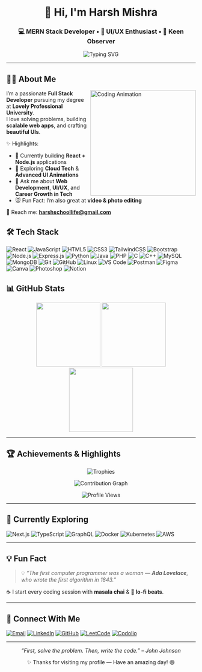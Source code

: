                        
<div align="center">         

# 👋 Hi, I'm Harsh Mishra  
### 💻 MERN Stack Developer • 🎨 UI/UX Enthusiast • 👀 Keen Observer  

<img src="https://readme-typing-svg.demolab.com?font=Fira+Code&size=22&duration=3000&pause=1000&color=5BCDEC&center=true&width=600&lines=Full+Stack+Developer;UI%2FUX+Designer;Open+Source+Contributor;Tech+Explorer;Let's+Build+Together!" alt="Typing SVG" />

</div>

---

## 🧑‍💻 About Me  

<img align="right" src="https://media.giphy.com/media/qgQUggAC3Pfv687qPC/giphy.gif" width="280" alt="Coding Animation"/>

I’m a passionate **Full Stack Developer** pursuing my degree at **Lovely Professional University**.  
I love solving problems, building **scalable web apps**, and crafting **beautiful UIs**.  

✨ Highlights:  
- 🚀 Currently building **React + Node.js** applications  
- 🌱 Exploring **Cloud Tech** & **Advanced UI Animations**  
- 🎯 Ask me about **Web Development**, **UI/UX**, and **Career Growth in Tech**  
- 🐭 Fun Fact: I’m also great at **video & photo editing**  

📩 Reach me: **harshschoollife@gmail.com**  

## 🛠️ Tech Stack  


![React](https://img.shields.io/badge/React-20232A?style=for-the-badge&logo=react&logoColor=61DAFB)
![JavaScript](https://img.shields.io/badge/JavaScript-323330?style=for-the-badge&logo=javascript&logoColor=F7DF1E)
![HTML5](https://img.shields.io/badge/HTML5-E34F26?style=for-the-badge&logo=html5&logoColor=white)
![CSS3](https://img.shields.io/badge/CSS3-1572B6?style=for-the-badge&logo=css3&logoColor=white)
![TailwindCSS](https://img.shields.io/badge/Tailwind_CSS-38B2AC?style=for-the-badge&logo=tailwind-css&logoColor=white)
![Bootstrap](https://img.shields.io/badge/Bootstrap-563D7C?style=for-the-badge&logo=bootstrap&logoColor=white)
![Node.js](https://img.shields.io/badge/Node.js-43853D?style=for-the-badge&logo=node.js&logoColor=white)
![Express.js](https://img.shields.io/badge/Express.js-000000?style=for-the-badge&logo=express&logoColor=white)
![Python](https://img.shields.io/badge/Python-3776AB?style=for-the-badge&logo=python&logoColor=white)
![Java](https://img.shields.io/badge/Java-ED8B00?style=for-the-badge&logo=openjdk&logoColor=white)
![PHP](https://img.shields.io/badge/PHP-777BB4?style=for-the-badge&logo=php&logoColor=white)
![C](https://img.shields.io/badge/C-00599C?style=for-the-badge&logo=c&logoColor=white)
![C++](https://img.shields.io/badge/C++-00599C?style=for-the-badge&logo=cplusplus&logoColor=white)
![MySQL](https://img.shields.io/badge/MySQL-4479A1?style=for-the-badge&logo=mysql&logoColor=white)
![MongoDB](https://img.shields.io/badge/MongoDB-4EA94B?style=for-the-badge&logo=mongodb&logoColor=white)
![Git](https://img.shields.io/badge/Git-F05032?style=for-the-badge&logo=git&logoColor=white)
![GitHub](https://img.shields.io/badge/GitHub-181717?style=for-the-badge&logo=github&logoColor=white)
![Linux](https://img.shields.io/badge/Linux-FCC624?style=for-the-badge&logo=linux&logoColor=black)
![VS Code](https://img.shields.io/badge/VS_Code-0078D4?style=for-the-badge&logo=visual-studio-code&logoColor=white)
![Postman](https://img.shields.io/badge/Postman-FF6C37?style=for-the-badge&logo=postman&logoColor=white)
![Figma](https://img.shields.io/badge/Figma-F24E1E?style=for-the-badge&logo=figma&logoColor=white)
![Canva](https://img.shields.io/badge/Canva-00C4CC?style=for-the-badge&logo=canva&logoColor=white)
![Photoshop](https://img.shields.io/badge/Adobe_Photoshop-31A8FF?style=for-the-badge&logo=adobe-photoshop&logoColor=white)
![Notion](https://img.shields.io/badge/Notion-000000?style=for-the-badge&logo=notion&logoColor=white)

## 📊 GitHub Stats  

<div align="center">

<img src="https://github-readme-stats.vercel.app/api?username=harshmishra00&show_icons=true&theme=tokyonight&hide_border=true&count_private=true" height="170"/>  
<img src="https://github-readme-stats.vercel.app/api/top-langs/?username=harshmishra00&layout=compact&theme=tokyonight&hide_border=true" height="170"/>  

<img src="https://github-readme-streak-stats.herokuapp.com?user=harshmishra00&theme=tokyonight&hide_border=true" height="170"/>  

</div>

---

## 🏆 Achievements & Highlights  

<div align="center">

![Trophies](https://github-profile-trophy.vercel.app/?username=harshmishra00&theme=darkhub&no-frame=true&row=1&column=7)  

![Contribution Graph](https://github-readme-activity-graph.vercel.app/graph?username=harshmishra00&theme=tokyo-night&hide_border=true&area=true&custom_title=✨%20My%20Contribution%20Graph)  

![Profile Views](https://komarev.com/ghpvc/?username=harshmishra00&label=Profile%20Views&color=00ccff&style=flat-square)  

</div>

---

## 🚀 Currently Exploring  

![Next.js](https://img.shields.io/badge/Next.js-000000?style=for-the-badge&logo=nextdotjs&logoColor=white) 
![TypeScript](https://img.shields.io/badge/TypeScript-3178C6?style=for-the-badge&logo=typescript&logoColor=white) 
![GraphQL](https://img.shields.io/badge/GraphQL-E10098?style=for-the-badge&logo=graphql&logoColor=white) 
![Docker](https://img.shields.io/badge/Docker-2496ED?style=for-the-badge&logo=docker&logoColor=white) 
![Kubernetes](https://img.shields.io/badge/Kubernetes-326CE5?style=for-the-badge&logo=kubernetes&logoColor=white) 
![AWS](https://img.shields.io/badge/AWS-232F3E?style=for-the-badge&logo=amazon-aws&logoColor=white)



---

## 💡 Fun Fact  

> 💡 *“The first computer programmer was a woman — **Ada Lovelace**, who wrote the first algorithm in 1843.”*  

☕ I start every coding session with **masala chai** & 🎵 **lo-fi beats**.  

---

## 📧 Connect With Me  

[![Email](https://img.shields.io/badge/Email-D14836?style=for-the-badge&logo=gmail&logoColor=white)](mailto:harshschoollife@gmail.com) 
[![LinkedIn](https://img.shields.io/badge/LinkedIn-0077B5?style=for-the-badge&logo=linkedin&logoColor=white)](https://www.linkedin.com/in/harshmishra06) 
[![GitHub](https://img.shields.io/badge/GitHub-100000?style=for-the-badge&logo=github&logoColor=white)](https://github.com/harshmishra00) 
[![LeetCode](https://img.shields.io/badge/LeetCode-FFA116?style=for-the-badge&logo=leetcode&logoColor=black)](https://leetcode.com/u/harshmishra01/) 
[![Codolio](https://img.shields.io/badge/Codolio-2B2D42?style=for-the-badge&logo=codio&logoColor=white)](https://codolio.com/profile/harxhmishra)

---

<p align="center"><i>“First, solve the problem. Then, write the code.” – John Johnson</i></p>  
<p align="center">✨ Thanks for visiting my profile — Have an amazing day! 😄</p>
